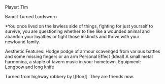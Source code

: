 Player: Tim

Bandit Turned Lordsworn 

*You once lived on the lawless side of things, fighting for just yourself to survive, you are questioning whether to flee like a wounded animal and abandon your loyalties or fight those instincts and thrive with your newfound family.

Aesthetic Features:
	Hodge podge of armour scavenged from various battles and some missing fingers or an arm
Personal Effect (Ideal)
	A small metal harmonica, a staple of tavern music in your hometown.
Equipment:
	Longbow and long knife

Turned from highway robbery by [[Ron]]. They are friends now.
